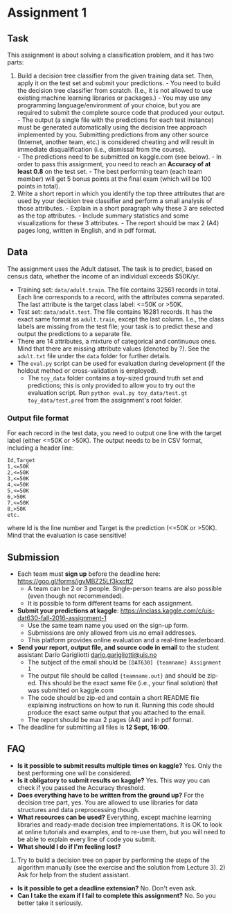 # Assignment 1

## Task

This assignment is about solving a classification problem, and it has two parts:

  1. Build a decision tree classifier from the given training data set. Then, apply it on the test set and submit your predictions.
    - You need to build the decision tree classifier from scratch. (I.e., it is not allowed to use existing machine learning libraries or packages.)
    - You may use any programming language/environment of your choice, but you are required to submit the complete source code that produced your output.
    - The output (a single file with the predictions for each test instance) must be generated automatically using the decision tree approach implemented by you. Submitting predictions from any other source (Internet, another team, etc.) is considered cheating and will result in immediate disqualification (i.e., dismissal from the course).   
    - The predictions need to be submitted on kaggle.com (see below).
    - In order to pass this assignment, you need to reach an **Accuracy of at least 0.8** on the test set.
    - The best performing team (each team member) will get 5 bonus points at the final exam (which will be 100 points in total).
  2. Write a short report in which you identify the top three attributes that are used by your decision tree classifier and perform a small analysis of those attributes.
    - Explain in a short paragraph why these 3 are selected as the top attributes.
    - Include summary statistics and some visualizations for these 3 attributes.
    - The report should be max 2 (A4) pages long, written in English, and in pdf format.


## Data

The assignment uses the Adult dataset. The task is to predict, based on census data, whether the income of an individual exceeds $50K/yr.

  - Training set: `data/adult.train`. The file contains 32561 records in total. Each line corresponds to a record, with the attributes comma separated. The last attribute is the target class label: <=50K or >50K.
  - Test set: `data/adult.test`. The file contains 16281 records. It has the exact same format as `adult.train`, except the last column. I.e., the class labels are missing from the test file; your task is to predict these and output the predictions to a separate file.
  - There are 14 attributes, a mixture of categorical and continuous ones. Mind that there are missing attribute values (denoted by ?). See the `adult.txt` file under the `data` folder for further details.
  - The `eval.py` script can be used for evaluation during development (if the holdout method or cross-validation is employed).
    * The `toy_data` folder contains a toy-sized ground truth set and predictions; this is only provided to allow you to try out the evaluation script. Run `python eval.py toy_data/test.gt toy_data/test.pred` from the assignment's root folder.


### Output file format

For each record in the test data, you need to output one line with the target label (either <=50K or >50K). The output needs to be in CSV format, including a header line:
```
Id,Target
1,<=50K
2,<=50K
3,<=50K
4,<=50K
5,<=50K
6,>50K
7,<=50K
8,>50K
etc.
```  
where Id is the line number and Target is the prediction (<=50K or >50K).
Mind that the evaluation is case sensitive!


## Submission

  * Each team must **sign up** before the deadline here: https://goo.gl/forms/igvMBZ25Lf3kxcft2
    - A team can be 2 or 3 people. Single-person teams are also possible (even though not recommended).
    - It is possible to form different teams for each assignment.
  * **Submit your predictions at kaggle**: https://inclass.kaggle.com/c/uis-dat630-fall-2016-assignment-1
    - Use the same team name you used on the sign-up form.
    - Submissions are only allowed from uis.no email addresses.
    - This platform provides online evaluation and a real-time leaderboard.
  * **Send your report, output file, and source code in email** to the student assistant Darío Garigliotti <dario.garigliotti@uis.no>
    - The subject of the email should be `[DAT630] {teamname} Assignment 1`
    - The output file should be called `{teamname.out}` and should be zip-ed. This should be the exact same file (i.e., your final solution) that was submitted on kaggle.com
    - The code should be zip-ed and contain a short README file explaining instructions on how to run it. Running this code should produce the exact same output that you attached to the email.
    - The report should be max 2 pages (A4) and in pdf format.
  * The deadline for submitting all files is **12 Sept, 16:00**.


## FAQ

  - **Is it possible to submit results multiple times on kaggle?**
  Yes. Only the best performing one will be considered.
  - **Is it obligatory to submit results on kaggle?**
  Yes. This way you can check if you passed the Accuracy threshold.
  - **Does everything have to be written from the ground up?**
  For the decision tree part, yes. You are allowed to use libraries for data structures and data preprocessing though.
  - **What resources can be used?**
  Everything, except machine learning libraries and ready-made decision tree implementations. It is OK to look at online tutorials and examples, and to re-use them, but you will need to be able to explain every line of code you submit.
  - **What should I do if I'm feeling lost?**
  1) Try to build a decision tree on paper by performing the steps of the algorithm manually (see the exercise and the solution from Lecture 3). 2) Ask for help from the student assistant.
  - **Is it possible to get a deadline extension?**
  No. Don't even ask.
  - **Can I take the exam if I fail to complete this assignment?**
  No. So you better take it seriously.
